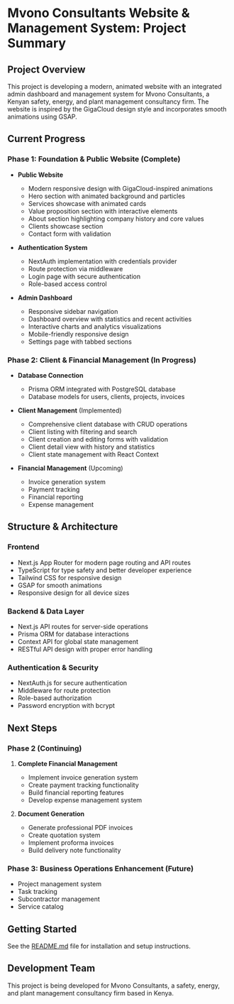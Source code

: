 # Mvono Consultants Website & Management System: Project Summary

## Project Overview

This project is developing a modern, animated website with an integrated admin dashboard and management system for Mvono Consultants, a Kenyan safety, energy, and plant management consultancy firm. The website is inspired by the GigaCloud design style and incorporates smooth animations using GSAP.

## Current Progress

### Phase 1: Foundation & Public Website (Complete)
- **Public Website**
  - Modern responsive design with GigaCloud-inspired animations
  - Hero section with animated background and particles
  - Services showcase with animated cards
  - Value proposition section with interactive elements
  - About section highlighting company history and core values
  - Clients showcase section
  - Contact form with validation

- **Authentication System**
  - NextAuth implementation with credentials provider
  - Route protection via middleware
  - Login page with secure authentication
  - Role-based access control

- **Admin Dashboard**
  - Responsive sidebar navigation
  - Dashboard overview with statistics and recent activities
  - Interactive charts and analytics visualizations
  - Mobile-friendly responsive design
  - Settings page with tabbed sections

### Phase 2: Client & Financial Management (In Progress)
- **Database Connection**
  - Prisma ORM integrated with PostgreSQL database
  - Database models for users, clients, projects, invoices

- **Client Management** (Implemented)
  - Comprehensive client database with CRUD operations
  - Client listing with filtering and search
  - Client creation and editing forms with validation
  - Client detail view with history and statistics
  - Client state management with React Context

- **Financial Management** (Upcoming)
  - Invoice generation system
  - Payment tracking
  - Financial reporting
  - Expense management

## Structure & Architecture

### Frontend
- Next.js App Router for modern page routing and API routes
- TypeScript for type safety and better developer experience
- Tailwind CSS for responsive design
- GSAP for smooth animations
- Responsive design for all device sizes

### Backend & Data Layer
- Next.js API routes for server-side operations
- Prisma ORM for database interactions
- Context API for global state management
- RESTful API design with proper error handling

### Authentication & Security
- NextAuth.js for secure authentication
- Middleware for route protection
- Role-based authorization
- Password encryption with bcrypt

## Next Steps

### Phase 2 (Continuing)
1. **Complete Financial Management**
   - Implement invoice generation system
   - Create payment tracking functionality
   - Build financial reporting features
   - Develop expense management system

2. **Document Generation**
   - Generate professional PDF invoices
   - Create quotation system
   - Implement proforma invoices
   - Build delivery note functionality

### Phase 3: Business Operations Enhancement (Future)
- Project management system
- Task tracking
- Subcontractor management
- Service catalog

## Getting Started

See the [README.md](./README.md) file for installation and setup instructions.

## Development Team

This project is being developed for Mvono Consultants, a safety, energy, and plant management consultancy firm based in Kenya.
